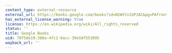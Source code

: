 ```yaml
---
content_type: external-resource
external_url: https://books.google.com/books?id=N1WYCn1GPJAC&pg=PAfrontcover#v=onepage&q&f=false
has_external_license_warning: true
license: https://en.wikipedia.org/wiki/All_rights_reserved
status: ''
title: Google Books
uid: 78f58e19-380a-4fc2-8acc-39e18f553095
wayback_url: ''
---
```


